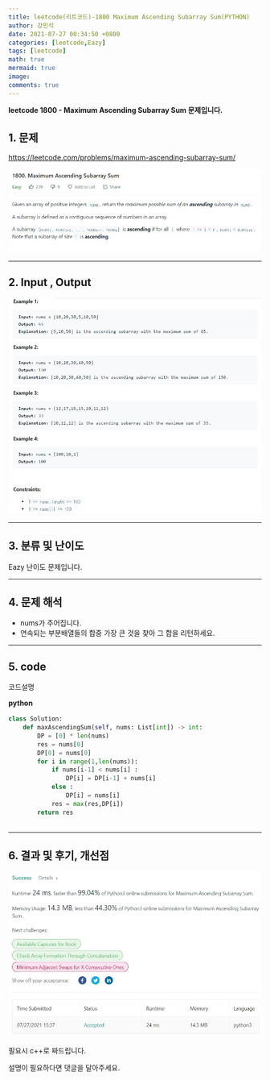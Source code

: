 ```yaml
---
title: leetcode(리트코드)-1800 Maximum Ascending Subarray Sum(PYTHON)
author: 강민석
date: 2021-07-27 00:34:50 +0800
categories: [leetcode,Eazy]
tags: [leetcode]
math: true
mermaid: true
image: 
comments: true
---
```


**leetcode 1800 - Maximum Ascending Subarray Sum  문제입니다.**

## 1. 문제
<https://leetcode.com/problems/maximum-ascending-subarray-sum/> 

![](/assets/img/sample/leetcode/1800/Problem.JPG)

-----  

## 2. Input , Output

![](/assets/img/sample/leetcode/1800/input.JPG)  


-----  

## 3. 분류 및 난이도

Eazy 난이도 문제입니다.  


-----  

## 4. 문제 해석

- nums가 주어집니다.
- 연속되는 부분배열들의 합중 가장 큰 것을 찾아 그 합을 리턴하세요.


-----  

## 5. code  

코드설명


**python**

```python
class Solution:
    def maxAscendingSum(self, nums: List[int]) -> int:
        DP = [0] * len(nums)
        res = nums[0]
        DP[0] = nums[0]
        for i in range(1,len(nums)):
            if nums[i-1] < nums[i] : 
                DP[i] = DP[i-1] + nums[i]
            else : 
                DP[i] = nums[i]
            res = max(res,DP[i])
        return res
                               
```


-----

## 6. 결과 및 후기, 개선점



![](/assets/img/sample/leetcode/1800/result.JPG)  


필요시 c++로 짜드립니다.

설명이 필요하다면 댓글을 달아주세요.


